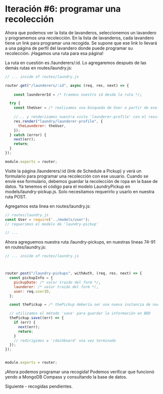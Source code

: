 # Iteración #6: programar una recolección

Ahora que podemos ver la lista de lavanderos, seleccionemos un lavandero y programemos una recolección. En la lista de lavanderos, cada lavandero tiene un link para programar una recogida. Se supone que ese link lo llevará a una página de perfil del lavandero donde puede programar su recolección. ¡Hagamos una ruta para esa página!

La ruta en cuestión es /launderers/:id. Lo agregaremos después de las demás rutas en routes/laundry.js:

```js
// ... inside of routes/laundry.js

router.get("/launderers/:id", async (req, res, next) => {
    
    const laundererId = /* traemos nuestro id desde la ruta */;

  try {
    const theUser = /* realizamos una búsqueda de User a partir de ese id*/ 
	
    //... y renderizamos nuestra vista 'launderer-profile' con el resultado de dicha búsqueda
    res.render("laundry/launderer-profile", {
      theLaunderer: theUser,
    });
  } catch (error) {
    next(err);
    return;
  }
});

module.exports = router;
```

Visite la página /launderers/:id (link de Schedule a Pickup) y verá un formulario para programar una recolección con ese usuario. Cuando se envíe ese formulario, debemos guardar la recolección de ropa en la base de datos. Ya tenemos el código para el modelo LaundryPickup en models/laundry-pickup.js. Solo necesitamos requerirlo y usarlo en nuestra ruta POST.

Agregamos esta línea en routes/laundry.js:

```js
// routes/laundry.js
const User = require('../models/user');
// requerimos el modelo de 'laundry-pickup'

// ...
```

Ahora agreguemos nuestra ruta /laundry-pickups, en nuestras líneas 74-91 en routes/laundry.js:

```js
// ... inside of routes/laundry.js



router.post("/laundry-pickups", withAuth, (req, res, next) => {
  const pickupInfo = {
    pickupDate: /* valor traido del form */,
    launderer: /* valor traido del form */,
    user: req.userID,
  };

  const thePickup = /* thePickup debería ser una nueva instancia de nuestro modelo 'laundry-pickup' con la información de pinkupInfo */;

  // utilizamos el método 'save' para guardar la información en BDD
  thePickup.save((err) => {
    if (err) {
      next(err);
      return;
    }
	// redirigimos a '/dashboard' una vez terminado
  });
});


module.exports = router;
```


¡Ahora podemos programar una recogida! Podemos verificar que funcionó yendo a MongoDB Compass y consultando la base de datos.

Siguiente - recogidas pendientes.
